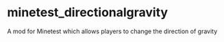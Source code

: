 # minetest_directionalgravity
A mod for Minetest which allows players to change the direction of gravity
